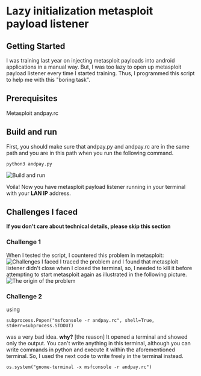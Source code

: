 # Lazy initialization metasploit payload listener

## Getting Started
I was training last year on injecting metasploit payloads into android applications in a manual way. But, I was too lazy to open up metasploit payload listener every time I started training. Thus, I programmed this script to help me with this "boring task".

## Prerequisites
Metasploit
andpay.rc

## Build and run
First, you should make sure that andpay.py and andpay.rc are in the same path and you are in this path when you run the following command.

```
python3 andpay.py
```
![Build and run](https://i.ibb.co/7WcxQzF/Screenshot-at-2021-04-20-07-57-12.png)

Voila! Now you have metasploit payload listener running in your terminal with your **LAN IP** address.

## Challenges I faced
**If you don't care about technical details, please skip this section**
<br />
### Challenge 1 
When I tested the script, I countered this problem in metasploit:
![Challenges I faced](https://i.ibb.co/SsvX2g6/Screenshot-at-2021-04-20-07-09-00.png)
I traced the problem and I found that metasploit listener didn't close when I closed the terminal, so, I needed to kill it before attempting to start metasploit again as illustrated in the following picture.
![The origin of the problem](https://i.ibb.co/5cPddKN/Screenshot-at-2021-04-20-07-19-19.png)

### Challenge 2 
using 
```
subprocess.Popen("msfconsole -r andpay.rc", shell=True, stderr=subprocess.STDOUT)
``` 
was a very bad idea.
**why?** [the reason]
It opened a terminal and showed only the output. You can't write anything in this terminal, although you can write commands in python and execute it within the aforementioned terminal.
So, I used the next code to write freely in the terminal instead.
```
os.system("gnome-terminal -x msfconsole -r andpay.rc")
```
